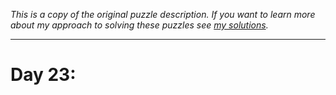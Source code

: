 *This is a copy of the original puzzle description. If you want to learn more about my approach to solving these puzzles see [my solutions](solutions.md).*

---
# Day 23: 
